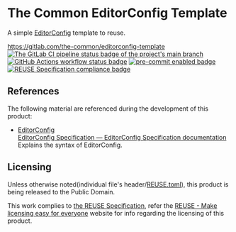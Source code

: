 # The Common EditorConfig Template

A simple [EditorConfig](http://editorconfig.org/) template to reuse.

<https://gitlab.com/the-common/editorconfig-template>  
[![The GitLab CI pipeline status badge of the project's `main` branch](https://gitlab.com/the-common/editorconfig-template/badges/main/pipeline.svg?ignore_skipped=true "Click here to check out the comprehensive status of the GitLab CI pipelines")](https://gitlab.com/the-common/editorconfig-template/-/pipelines) [![GitHub Actions workflow status badge](https://github.com/the-common/editorconfig-template/actions/workflows/check-potential-problems.yml/badge.svg "GitHub Actions workflow status")](https://github.com/the-common/editorconfig-template/actions/workflows/check-potential-problems.yml) [![pre-commit enabled badge](https://img.shields.io/badge/pre--commit-enabled-brightgreen?logo=pre-commit&logoColor=white "This project uses pre-commit to check potential problems")](https://pre-commit.com/) [![REUSE Specification compliance badge](https://api.reuse.software/badge/gitlab.com/the-common/editorconfig-template "This project complies to the REUSE specification to decrease software licensing costs")](https://api.reuse.software/info/gitlab.com/the-common/editorconfig-template)

## References

The following material are referenced during the development of this product:

* [EditorConfig](https://editorconfig.org/)  
  [EditorConfig Specification — EditorConfig Specification documentation](https://spec.editorconfig.org/)  
  Explains the syntax of EditorConfig.

## Licensing

Unless otherwise noted(individual file's header/[REUSE.toml](REUSE.toml)), this product is being released to the Public Domain.

This work complies to [the REUSE Specification](https://reuse.software/spec/), refer the [REUSE - Make licensing easy for everyone](https://reuse.software/) website for info regarding the licensing of this product.
